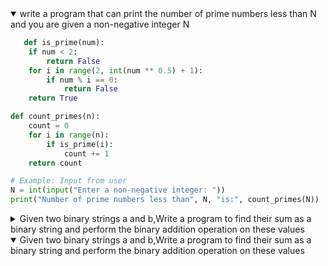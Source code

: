 <details open>
<summary>write a program that can print the number of prime numbers less than N and you are given a non-negative integer N</summary>
<p>

```python
   def is_prime(num):
    if num < 2:
        return False
    for i in range(2, int(num ** 0.5) + 1):
        if num % i == 0:
            return False
    return True

def count_primes(n):
    count = 0
    for i in range(n):
        if is_prime(i):
            count += 1
    return count

# Example: Input from user
N = int(input("Enter a non-negative integer: "))
print("Number of prime numbers less than", N, "is:", count_primes(N))

```

</p>
</details>

<details>
<summary>Given two binary strings a and b,Write a program to find their sum as a binary string and perform the binary addition operation on these values</summary>
<p>

```python
def add_binary(a, b):
    # Convert binary strings to integers
    num1 = int(a, 2)
    num2 = int(b, 2)
    
    # Add the integers
    total = num1 + num2
    
    # Convert the result back to binary string and remove '0b' prefix
    return bin(total)[2:]

# Example usage
a = input("Enter first binary number: ")  # e.g., 1010
b = input("Enter second binary number: ") # e.g., 1101

result = add_binary(a, b)
print(f"Binary sum of {a} and {b} is: {result}")


```

</p>
</details>

<details open>
<summary>Given two binary strings a and b,Write a program to find their sum as a binary string and perform the binary addition operation on these values</summary>
<p>

```python


```

</p>
</details>
